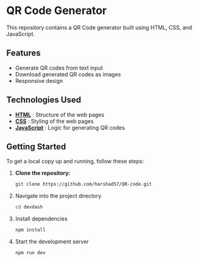 # QR Code Generator

This repository contains a QR Code generator built using HTML, CSS, and JavaScript.

## Features

- Generate QR codes from text input
- Download generated QR codes as images
- Responsive design

## Technologies Used

- **[HTML](index.html)** : Structure of the web pages
- **[CSS](src/style.css)** : Styling of the web pages
- **[JavaScript](src/script.js)** : Logic for generating QR codes

## Getting Started

To get a local copy up and running, follow these steps:

1. **Clone the repository:**
   ```bash
   git clone https://github.com/harshad57/QR-code.git

2. Navigate into the project directory
   ```bash
   cd devdash

3. Install dependencies
   ```bash 
   npm install

4. Start the development server
   ```bash
   npm run dev

